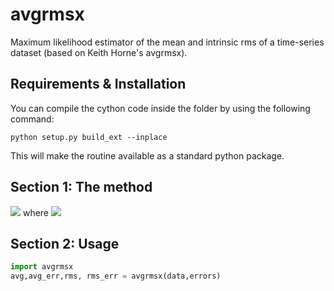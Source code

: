 # avgrmsx
Maximum likelihood estimator of the mean and intrinsic rms of a time-series dataset (based on Keith Horne's avgrmsx).


## Requirements & Installation
You can compile the cython code inside the folder by using the following command:
```
python setup.py build_ext --inplace
```
This will make the routine available as a standard python package.

## Section 1: The method
<img src="https://render.githubusercontent.com/render/math?math=\ln L = -\frac{1}{2}\sum_i^N\left[\frac{D_i - \langle avg \rangle}{\sigma_t}\right] + 2\ln(\sigma_t)">
where
<img src="https://render.githubusercontent.com/render/math?math=\sigma_t^2 ={\sigma_i^2+{rms}^2}">

## Section 2: Usage
```python
import avgrmsx
avg,avg_err,rms, rms_err = avgrmsx(data,errors)
```
